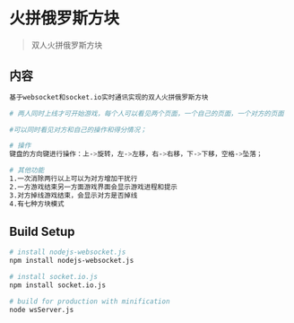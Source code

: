 # 火拼俄罗斯方块

> 双人火拼俄罗斯方块

## 内容

``` bash
基于websocket和socket.io实时通讯实现的双人火拼俄罗斯方块

# 两人同时上线才可开始游戏，每个人可以看见两个页面，一个自己的页面，一个对方的页面

#可以同时看见对方和自己的操作和得分情况；

# 操作
键盘的方向键进行操作：上->旋转，左->左移，右->右移，下->下移，空格->坠落；

# 其他功能
1.一次消除两行以上可以为对方增加干扰行
2.一方游戏结束另一方面游戏界面会显示游戏进程和提示
3.对方掉线游戏结束，会显示对方是否掉线
4.有七种方块模式
```

## Build Setup

``` bash
# install nodejs-websocket.js
npm install nodejs-websocket.js

# install socket.io.js
npm install socket.io.js

# build for production with minification
node wsServer.js

```